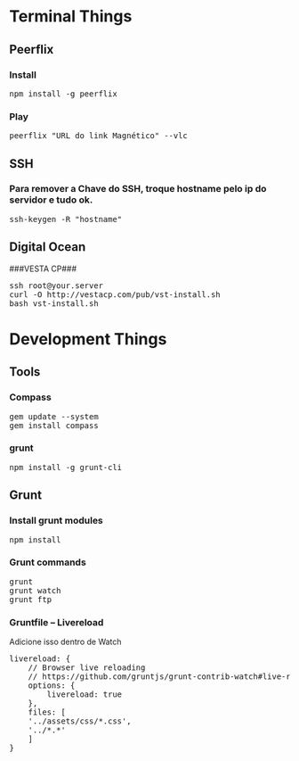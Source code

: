 # Terminal Things #
## Peerflix ##
### Install ###
<pre>npm install -g peerflix</pre>

### Play ###
<pre>peerflix "URL do link Magnético" --vlc
</pre>
## SSH ##

### Para remover a Chave do SSH, troque hostname pelo ip do servidor e tudo ok. ###
<pre>ssh-keygen -R "hostname"</pre>

## Digital Ocean ##
###VESTA CP###

<pre>
ssh root@your.server
curl -O http://vestacp.com/pub/vst-install.sh
bash vst-install.sh
</pre>


# Development Things #

## Tools ##
### Compass ###
<pre>
gem update --system
gem install compass
</pre>

### grunt ###
<pre>
npm install -g grunt-cli
</pre>



## Grunt ##

### Install grunt modules ###
<pre>npm install</pre>

### Grunt commands ###
<pre>
grunt
grunt watch
grunt ftp
</pre>

### Gruntfile – Livereload ###
Adicione isso dentro de Watch

<pre>
livereload: {
	// Browser live reloading
	// https://github.com/gruntjs/grunt-contrib-watch#live-reloading
	options: {
		livereload: true
	},
	files: [
	'../assets/css/*.css',
	'../*.*'
	]
}
</pre>

